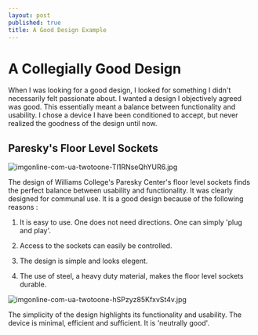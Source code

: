 ```yaml
---
layout: post
published: true
title: A Good Design Example
---
```


#  **A Collegially Good Design**

When I was looking for a good design, I looked for something I didn't necessarily felt passionate about. I wanted a design I objectively agreed was good. This essentially meant a balance between functionality and usability. I chose a device I have been conditioned to accept, but never realized the goodness of the design until now.


## Paresky's Floor Level Sockets

![imgonline-com-ua-twotoone-TI1RNseQhYUR6.jpg]({{site.baseurl}}/img/imgonline-com-ua-twotoone-TI1RNseQhYUR6.jpg)

The design of Williams College's Paresky Center's floor level sockets finds the perfect balance between usability and functionality. It was clearly designed for communal use. It is a good design because of the following reasons :

1. It is easy to use. One does not need directions. One can simply 'plug and play'. 

2. Access to the sockets can easily be controlled.

3. The design is simple and looks elegent.

4. The use of steel, a heavy duty material, makes the floor level sockets durable.  



![imgonline-com-ua-twotoone-hSPzyz85KfxvSt4v.jpg]({{site.baseurl}}/img/imgonline-com-ua-twotoone-hSPzyz85KfxvSt4v.jpg)


The simplicity of the design highlights its functionality and usability. The device is minimal, efficient and sufficient. It is 'neutrally good'.
